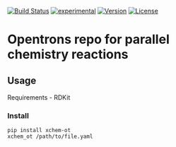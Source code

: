 [![Build Status](https://travis-ci.org/xchem/opentrons.svg?branch=master)](https://travis-ci.org/xchem/opentrons)
[![experimental](http://badges.github.io/stability-badges/dist/experimental.svg)](http://github.com/xchem/opentrons)
[![Version](http://img.shields.io/badge/version-0.0.1-blue.svg?style=flat)](https://github.com/xchem/opentrons)
[![License](http://img.shields.io/badge/license-Apache%202.0-blue.svg?style=flat)](https://github.com/xchem/opentrons/blob/master/LICENSE.txt)

# Opentrons repo for parallel chemistry reactions

## Usage

Requirements - RDKit
### Install
```#base
pip install xchem-ot
xchem_ot /path/to/file.yaml
```
